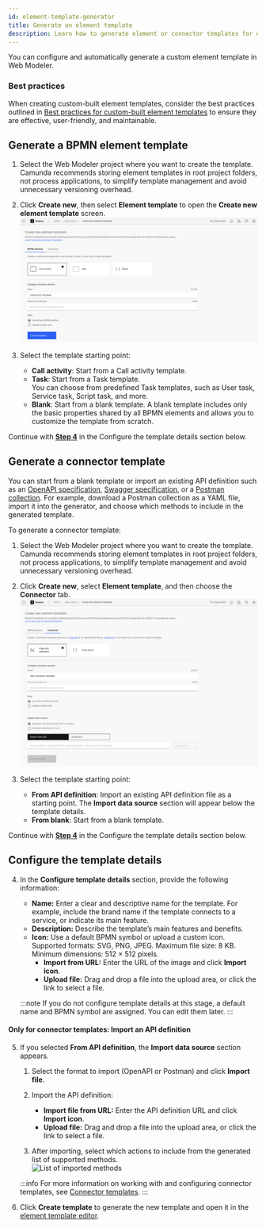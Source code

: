 ```yaml
---
id: element-template-generator
title: Generate an element template
description: Learn how to generate element or connector templates for easier creation of custom reusable elements.
---
```


You can configure and automatically generate a custom element template in Web Modeler.

### Best practices

When creating custom-built element templates, consider the best practices outlined in [Best practices for custom-built element templates](best-practices.md) to ensure they are effective, user-friendly, and maintainable.

## Generate a BPMN element template

1. Select the Web Modeler project where you want to create the template. Camunda recommends storing element templates in root project folders, not process applications, to simplify template management and avoid unnecessary versioning overhead.
2. Click **Create new**, then select **Element template** to open the **Create new element template** screen.  
   ![Create the new element template](../../../connectors/custom-built-connectors/img/configure-element-template-details.png)

3. Select the template starting point:
   - **Call activity**: Start from a Call activity template.
   - **Task**: Start from a Task template.  
     You can choose from predefined Task templates, such as User task, Service task, Script task, and more.
   - **Blank**: Start from a blank template.
     A blank template includes only the basic properties shared by all BPMN elements and allows you to customize the template from scratch.

Continue with [**Step 4**](#configure-the-template-details) in the Configure the template details section below.

## Generate a connector template

You can start from a blank template or import an existing API definition such as an [OpenAPI specification](https://swagger.io/resources/open-api/), [Swagger specification](https://swagger.io/resources/open-api/), or a [Postman collection](https://www.postman.com/collection/). For example, download a Postman collection as a YAML file, import it into the generator, and choose which methods to include in the generated template.

To generate a connector template:

1. Select the Web Modeler project where you want to create the template. Camunda recommends storing element templates in root project folders, not process applications, to simplify template management and avoid unnecessary versioning overhead.
2. Click **Create new**, select **Element template**, and then choose the **Connector** tab.  
   ![Create the new element template](../../../connectors/custom-built-connectors/img/configure-connector-template-details.png)

3. Select the template starting point:
   - **From API definition**: Import an existing API definition file as a starting point. The **Import data source** section will appear below the template details.
   - **From blank**: Start from a blank template.

Continue with [**Step 4**](#configure-the-template-details) in the Configure the template details section below.

## Configure the template details

4. In the **Configure template details** section, provide the following information:

   - **Name:** Enter a clear and descriptive name for the template. For example, include the brand name if the template connects to a service, or indicate its main feature.
   - **Description:** Describe the template’s main features and benefits.
   - **Icon:** Use a default BPMN symbol or upload a custom icon. Supported formats: SVG, PNG, JPEG. Maximum file size: 8 KB. Minimum dimensions: 512 × 512 pixels.
     - **Import from URL:** Enter the URL of the image and click **Import icon**.
     - **Upload file:** Drag and drop a file into the upload area, or click the link to select a file.

   :::note
   If you do not configure template details at this stage, a default name and BPMN symbol are assigned. You can edit them later.
   :::

#### Only for connector templates: Import an API definition

5. If you selected **From API definition**, the **Import data source** section appears.

   1. Select the format to import (OpenAPI or Postman) and click **Import file**.
   2. Import the API definition:

      - **Import file from URL:** Enter the API definition URL and click **Import icon**.
      - **Upload file:** Drag and drop a file into the upload area, or click the link to select a file.

   3. After importing, select which actions to include from the generated list of supported methods.  
      ![List of imported methods](../../../connectors/custom-built-connectors/img/Imported-methods.png)

   :::info
   For more information on working with and configuring connector templates, see [Connector templates](/components/connectors/custom-built-connectors/connector-templates.md).
   :::

6. Click **Create template** to generate the new template and open it in the [element template editor](/components/connectors/manage-connector-templates.md).
